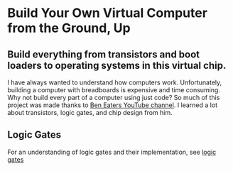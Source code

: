 # Build Your Own Virtual Computer from the Ground, Up

## Build everything from transistors and boot loaders to operating systems in this virtual chip.

I have always wanted to understand how computers work. Unfortunately, building a computer with breadboards is expensive and time consuming. Why not build every part of a computer using just code? So much of this project was made thanks to [Ben Eaters YouTube channel](https://www.youtube.com/channel/UCS0N5baNlQWJCUrhCEo8WlA). I learned a lot about transistors, logic gates, and chip design from him.

## Logic Gates
For an understanding of logic gates and their implementation, see [logic gates](logic-gates/README.md)